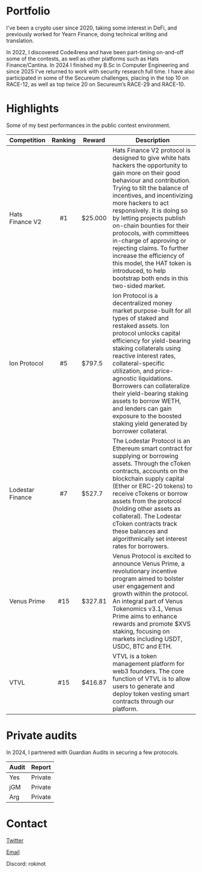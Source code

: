 # Portfolio

I've been a crypto user since 2020, taking some interest in DeFi, and previously worked for Yearn Finance, doing technical writing and translation.

In 2022, I discovered Code4rena and have been part-timing on-and-off some of the contests, as well as other platforms such as Hats Finance/Cantina. In 2024 I finished my B.Sc in Computer Engineering and since 2025 I've returned to work with security research full time. I have also participated in some of the Secureum challenges, placing in the top 10 on RACE-12, as well as top twice 20 on Secureum’s RACE-29 and RACE-10.

# Highlights

Some of my best performances in the public contest environment. 

| Competition              | Ranking | Reward | Description |
| :---------------- | :------: | ---- | ---- |
| Hats Finance V2 |  #1   | $25.000 | Hats Finance V2 protocol is designed to give white hats hackers the opportunity to gain more on their good behaviour and contribution. Trying to tilt the balance of incentives, and incentivizing more hackers to act responsively. It is doing so by letting projects publish on-chain bounties for their protocols, with committees in-charge of approving or rejecting claims. To further increase the efficiency of this model, the HAT token is introduced, to help bootstrap both ends in this two-sided market.
| Ion Protocol           |   #5   | $797.5 | Ion Protocol is a decentralized money market purpose-built for all types of staked and restaked assets. Ion protocol unlocks capital efficiency for yield-bearing staking collaterals using reactive interest rates, collateral-specific utilization, and price-agnostic liquidations. Borrowers can collateralize their yield-bearing staking assets to borrow WETH, and lenders can gain exposure to the boosted staking yield generated by borrower collateral. |
| Lodestar Finance    |  #7   | $527.7 | The Lodestar Protocol is an Ethereum smart contract for supplying or borrowing assets. Through the cToken contracts, accounts on the blockchain supply capital (Ether or ERC-20 tokens) to receive cTokens or borrow assets from the protocol (holding other assets as collateral). The Lodestar cToken contracts track these balances and algorithmically set interest rates for borrowers.
| Venus Prime        |   #15   | $327.81 | Venus Protocol is excited to announce Venus Prime, a revolutionary incentive program aimed to bolster user engagement and growth within the protocol. An integral part of Venus Tokenomics v3.1, Venus Prime aims to enhance rewards and promote $XVS staking, focusing on markets including USDT, USDC, BTC and ETH.
| VTVL | #15 | $416.87 | VTVL is a token management platform for web3 founders. The core function of VTVL is to allow users to generate and deploy token vesting smart contracts through our platform.

# Private audits

In 2024, I partnered with Guardian Audits in securing a few protocols.

| Audit              | Report |
| :---------------- | :------: |
| Yes        |   Private   | 
| jGM           |   Private   | 
| Arg    |  Private   | 

# Contact

[Twitter](https://x.com/rokinot)

[Email](rokinot@protonmail.com)

Discord: rokinot
